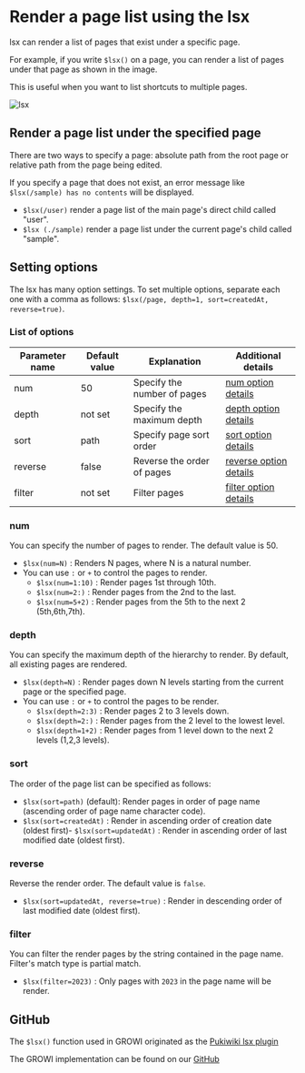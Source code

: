 # Render a page list using the lsx

lsx can render a list of pages that exist under a specific page.

For example, if you write `$lsx()` on a page, you can render a list of pages under that page as shown in the image.

This is useful when you want to list shortcuts to multiple pages.

<img :src="$withBase('/assets/images/en/lsx.png')" alt="lsx">

## Render a page list under the specified page

There are two ways to specify a page: absolute path from the root page or relative path from the page being edited.

If you specify a page that does not exist, an error message like `$lsx(/sample) has no contents` will be displayed.

- `$lsx(/user)` render a page list of the main page's direct child called "user".
- `$lsx (./sample)` render a page list under the current page's child called "sample".

## Setting options

The lsx has many option settings. To set multiple options, separate each one with a comma as follows: `$lsx(/page, depth=1, sort=createdAt, reverse=true)`.

### List of options

| Parameter name    | Default value    |  Explanation   | Additional details |
| --- | --- | --- | --- |
|  num   |  50  | Specify the number of pages | [num option details](./lsx.html#num) |
|  depth   |  not set   | Specify the maximum depth | [depth option details](./lsx.html#depth) |
|  sort   |  path   | Specify page sort order | [sort option details](./lsx.html#sort) |
|  reverse   |  false   | Reverse the order of pages | [reverse option details](./lsx.html#reverse) |
|  filter   |  not set   | Filter pages | [filter option details](./lsx.html#filter) |

### num

You can specify the number of pages to render. The default value is 50.

- `$lsx(num=N)` : Renders N pages, where N is a natural number.
- You can use `:` or `+` to control the pages to render.
  - `$lsx(num=1:10)` : Render pages 1st through 10th.
  - `$lsx(num=2:)` : Render pages from the 2nd to the last.
  - `$lsx(num=5+2)` : Render pages from the 5th to the next 2 (5th,6th,7th).

### depth

You can specify the maximum depth of the hierarchy to render. By default, all existing pages are rendered.

- `$lsx(depth=N)` : Render pages down N levels starting from the current page or the specified page.
- You can use `:` or `+` to control the pages to be render.
  - `$lsx(depth=2:3)` : Render pages 2 to 3 levels down.
  - `$lsx(depth=2:)` : Render pages from the 2 level to the lowest level.
  - `$lsx(depth=1+2)` : Render pages from 1 level down to the next 2 levels (1,2,3 levels).

### sort
  
The order of the page list can be specified as follows:

- `$lsx(sort=path)` (default): Render pages in order of page name (ascending order of page name character code).
- `$lsx(sort=createdAt)` : Render in ascending order of creation date (oldest first)- `$lsx(sort=updatedAt)` : Render in ascending order of last modified date (oldest first).

### reverse

Reverse the render order. The default value is `false`.

- `$lsx(sort=updatedAt, reverse=true)` : Render in descending order of last modified date (oldest first).

### filter

You can filter the render pages by the string contained in the page name. Filter's match type is partial match.

- `$lsx(filter=2023)` : Only pages with `2023` in the page name will be render.

## GitHub

The `$lsx()` function used in GROWI originated as the
[Pukiwiki lsx plugin](http://ukiya.sakura.ne.jp/index.php?PukiWiki%2F1.4%2F%E3%83%9E%E3%83%8B%E3%83%A5%E3%82%A2%E3%83%AB%2F%E3%83%97%E3%83%A9%E3%82%B0%E3%82%A4%E3%83%B3%2F%E7%8B%AC%E8%87%AA%E3%81%AB%E8%BF%BD%E5%8A%A0%E3%81%97%E3%81%9F%E3%82%82%E3%81%AE%2Flsx)

The GROWI implementation can be found on our
[GitHub](https://github.com/weseek/growi-plugin-lsx)


